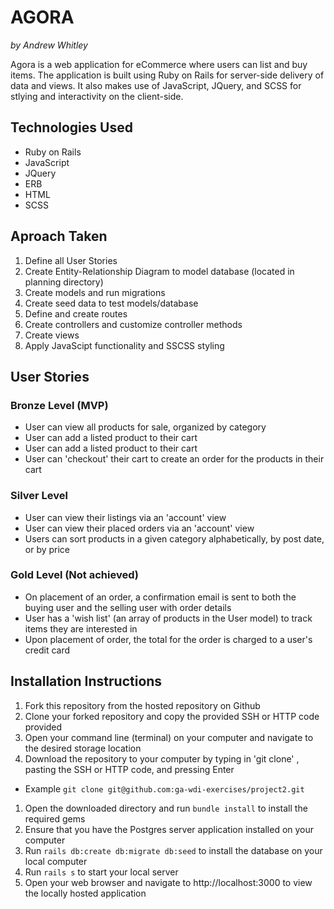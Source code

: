# AGORA
*by Andrew Whitley*

Agora is a web application for eCommerce where users can list and buy items. The application is built using Ruby on Rails for server-side delivery of data and views. It also makes use of JavaScript, JQuery, and SCSS for stlying and interactivity on the client-side. 

## Technologies Used

* Ruby on Rails
* JavaScript
* JQuery
* ERB
* HTML
* SCSS

## Aproach Taken
1. Define all User Stories
1. Create Entity-Relationship Diagram to model database (located in planning directory)
1. Create models and run migrations
1. Create seed data to test models/database
1. Define and create routes
1. Create controllers and customize controller methods
1. Create views
1. Apply JavaScipt functionality and SSCSS styling

## User Stories

### Bronze Level (MVP)
* User can view all products for sale, organized by category
* User can add a listed product to their cart
* User can add a listed product to their cart
* User can 'checkout' their cart to create an order for the products in their cart

### Silver Level
* User can view their listings via an 'account' view
* User can view their placed orders via an 'account' view
* Users can sort products in a given category alphabetically, by post date, or by price

### Gold Level (Not achieved)
* On placement of an order, a confirmation email is sent to both the buying user and the selling user with order details
* User has a 'wish list' (an array of products in the User model) to track items they are interested in
* Upon placement of order, the total for the order is charged to a user's credit card

## Installation Instructions
1. Fork this repository from the hosted repository on Github
1. Clone your forked repository and copy the provided SSH or HTTP code provided
1. Open your command line (terminal) on your computer and navigate to the desired storage location
1. Download the repository to your computer by typing in 'git clone' , pasting the SSH or HTTP code, and pressing Enter
  * Example `git clone git@github.com:ga-wdi-exercises/project2.git`
1. Open the downloaded directory and run `bundle install` to install the required gems
1. Ensure that you have the Postgres server application installed on your computer
1. Run `rails db:create db:migrate db:seed` to install the database on your local computer
1. Run `rails s` to start your local server
1. Open your web browser and navigate to http://localhost:3000 to view the locally hosted application
